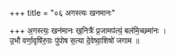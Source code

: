 +++
title = "०६ अगस्त्यः खनमानः"

+++
अ॒गस्त्यः॒ खन॑मानः ख॒नित्रैः॑ प्र॒जामप॑त्यं॒ बल॑मि॒च्छमा॑नः ।  
उ॒भौ वर्णा॒वृषि॑रु॒ग्रः पु॑पोष स॒त्या दे॒वेष्वा॒शिषो॑ जगाम ॥